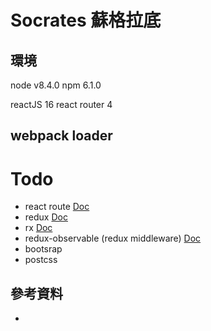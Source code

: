 # Socrates 蘇格拉底



## 環境

node v8.4.0
npm 6.1.0

reactJS 16
react router 4

## webpack loader


# Todo

+ react route
[Doc](https://reacttraining.com/react-router/web/guides/philosophy)
+ redux
[Doc](https://redux.js.org/)
+ rx
[Doc](http://reactivex.io/)
+ redux-observable (redux middleware)
[Doc](https://redux-observable.js.org/)
+ bootsrap
+ postcss


## 參考資料

* [](https://medium.freecodecamp.org/how-to-conquer-webpack-4-and-build-a-sweet-react-app-236d721e6745)
